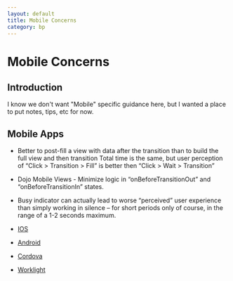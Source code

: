 ```yaml
---
layout: default
title: Mobile Concerns
category: bp
---
```




# Mobile Concerns

## Introduction
I know we don't want "Mobile" specific guidance here, but I wanted a place to put notes, tips, etc for now.

## Mobile Apps
- Better to post-fill a view with data after the transition than to build the full view and then transition
Total time is the same, but user perception of “Click > Transition > Fill” is better then “Click > Wait > Transition”

- Dojo Mobile Views - Minimize logic in “onBeforeTransitionOut” and “onBeforeTransitionIn” states.

- Busy indicator can actually lead to worse “perceived” user experience than simply working in silence – for short periods only of course, in the range of a 1-2 seconds maximum.


- [IOS](./ios.html)
- [Android](./android.html)
- [Cordova](./cordova.html)
- [Worklight](./worklight.html)

